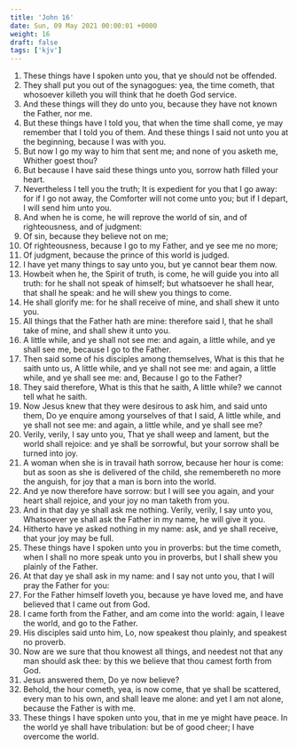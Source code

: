 ```yaml
---
title: 'John 16'
date: Sun, 09 May 2021 00:00:01 +0000
weight: 16
draft: false
tags: ['kjv'] 
---
```


1. These things have I spoken unto you, that ye should not be offended.
2. They shall put you out of the synagogues: yea, the time cometh, that whosoever killeth you will think that he doeth God service.
3. And these things will they do unto you, because they have not known the Father, nor me.
4. But these things have I told you, that when the time shall come, ye may remember that I told you of them. And these things I said not unto you at the beginning, because I was with you.
5. But now I go my way to him that sent me; and none of you asketh me, Whither goest thou?
6. But because I have said these things unto you, sorrow hath filled your heart.
7. Nevertheless I tell you the truth; It is expedient for you that I go away: for if I go not away, the Comforter will not come unto you; but if I depart, I will send him unto you.
8. And when he is come, he will reprove the world of sin, and of righteousness, and of judgment:
9. Of sin, because they believe not on me;
10. Of righteousness, because I go to my Father, and ye see me no more;
11. Of judgment, because the prince of this world is judged.
12. I have yet many things to say unto you, but ye cannot bear them now.
13. Howbeit when he, the Spirit of truth, is come, he will guide you into all truth: for he shall not speak of himself; but whatsoever he shall hear, that shall he speak: and he will shew you things to come.
14. He shall glorify me: for he shall receive of mine, and shall shew it unto you.
15. All things that the Father hath are mine: therefore said I, that he shall take of mine, and shall shew it unto you.
16. A little while, and ye shall not see me: and again, a little while, and ye shall see me, because I go to the Father.
17. Then said some of his disciples among themselves, What is this that he saith unto us, A little while, and ye shall not see me: and again, a little while, and ye shall see me: and, Because I go to the Father?
18. They said therefore, What is this that he saith, A little while? we cannot tell what he saith.
19. Now Jesus knew that they were desirous to ask him, and said unto them, Do ye enquire among yourselves of that I said, A little while, and ye shall not see me: and again, a little while, and ye shall see me?
20. Verily, verily, I say unto you, That ye shall weep and lament, but the world shall rejoice: and ye shall be sorrowful, but your sorrow shall be turned into joy.
21. A woman when she is in travail hath sorrow, because her hour is come: but as soon as she is delivered of the child, she remembereth no more the anguish, for joy that a man is born into the world.
22. And ye now therefore have sorrow: but I will see you again, and your heart shall rejoice, and your joy no man taketh from you.
23. And in that day ye shall ask me nothing. Verily, verily, I say unto you, Whatsoever ye shall ask the Father in my name, he will give it you.
24. Hitherto have ye asked nothing in my name: ask, and ye shall receive, that your joy may be full.
25. These things have I spoken unto you in proverbs: but the time cometh, when I shall no more speak unto you in proverbs, but I shall shew you plainly of the Father.
26. At that day ye shall ask in my name: and I say not unto you, that I will pray the Father for you:
27. For the Father himself loveth you, because ye have loved me, and have believed that I came out from God.
28. I came forth from the Father, and am come into the world: again, I leave the world, and go to the Father.
29. His disciples said unto him, Lo, now speakest thou plainly, and speakest no proverb.
30. Now are we sure that thou knowest all things, and needest not that any man should ask thee: by this we believe that thou camest forth from God.
31. Jesus answered them, Do ye now believe?
32. Behold, the hour cometh, yea, is now come, that ye shall be scattered, every man to his own, and shall leave me alone: and yet I am not alone, because the Father is with me.
33. These things I have spoken unto you, that in me ye might have peace. In the world ye shall have tribulation: but be of good cheer; I have overcome the world.
